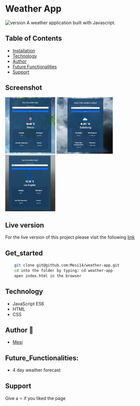 # Weather App

<img alt="version" src="https://img.shields.io/badge/version-1.0.0-blue.svg?cacheSeconds=2592000" />
A weather application built with Javascript.

## Table of Contents

- [Installation](#get_started)
- [Technology](#technology)
- [Author](#author)
- [Future Functionalities](#future_functionalities)
- [Support](#support)

## Screenshot

<img src="./Assets/Images/screenshot_sunny.jpg" width="160" height="180">
<img src="./Assets/Images/screenshot_cloudy.jpg" width="180" height="180"> 
<img src="./Assets/Images/screenshot_mist.jpg" width="160" height="180">

## Live version

For the live version of this project please visit the following [link]()

## Get_started

```bash
    git clone git@github.com:Mesi14/weather-app.git
    cd into the folder by typing: cd weather-app
    open index.html in the browser
```

## Technology

- JavaScript ES6
- HTML
- CSS

## Author :bust_in_silhouette:

- [Mesi](https://github.com/Mesi14)

## Future_Functionalities:

- 4 day weather forecast

## Support

Give a :star: if you liked the page